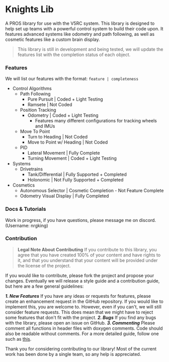 
# Knights Lib
A PROS library for use with the V5RC system. This library is designed to help set up teams with a powerful control system to build their code upon. It features advanced systems like odometry and path following, as well as cosmetic features like a custom brain display. 

> This library is still in development and being tested, we will update the features list with the completion status of each object.

### Features
We will list our features with the format: `feature | completeness`
- Control Algorithms
	- Path Following
		- Pure Pursuit | Coded + Light Testing
		- Ramsete | Not Coded
	- Position Tracking
		- Odometry | Coded + Light Testing
			- Features many different configurations for tracking wheels and IMUs
	- Move To Point
		- Turn to Heading | Not Coded
		- Move to Point w/ Heading | Not Coded
	- PID
	    - Lateral Movement | Fully Complete
	    - Turning Movement | Coded + Light Testing
- Systems
	- Drivetrains
		- Tank/Differential | Fully Supported + Completed
		- Holonomic | Not Fully Supported + Completed
- Cosmetics
	- Autonomous Selector | Cosmetic Completion - Not Feature Complete
	- Odometry Visual Display | Fully Completed
### Docs & Tutorials
Work in progress, if you have questions, please message me on discord. (Username: nrgking)

### Contribution
> **Legal Note About Contributing**
> If you contribute to this library, you agree that you have created 100% of your content and have rights to it, and that you understand that your content will be provided under the license of the project.

If you would like to contribute, please fork the project and propose your changes. Eventually we will release a style guide and a contribution guide, but here are a few general guidelines:

_**1. New Features**_
	If you have any ideas or requests for features, please create an enhancement request in the GitHub repository. If you would like to implement this, you are welcome to. However, even if you can't, we will still consider feature requests. This does mean that we might have to reject some features that don't fit with the project.
_**2. Bugs**_
If you find any bugs with the library, please open an issue on GitHub.
_**3.  Commenting**_
	Please comment all functions in header files with doxygen comments. Code should also be readable without comments. For a more detailed guide, follow one such as [this](https://stackoverflow.blog/2021/12/23/best-practices-for-writing-code-comments/). 

Thank you for considering contributing to our library! Most of the current work has been done by a single team, so any help is appreciated.

